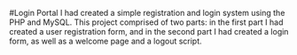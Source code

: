 #Login Portal
I had created a simple registration and login system using the PHP and MySQL. This project comprised of two parts: in the first part I had created a user registration form, and in the second part I had created a login form, as well as a welcome page and a logout script.
